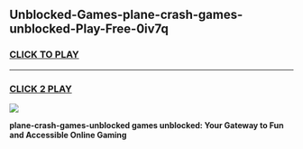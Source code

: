 
## Unblocked-Games-plane-crash-games-unblocked-Play-Free-0iv7q
<h3>
<a href="https://premium76.site?title=plane-crash-games-unblocked&ref=18A1">CLICK TO PLAY</a></h3>
<hr>

<h3>
<a href="https://premium76.site?title=plane-crash-games-unblocked&ref=18A1">CLICK 2 PLAY</a>
  
</h3>

<a href="https://premium76.site?title=plane-crash-games-unblocked&ref=18A1"><img src="https://clearcache.store/games.png"></a>


**plane-crash-games-unblocked games unblocked: Your Gateway to Fun and Accessible Online Gaming**
